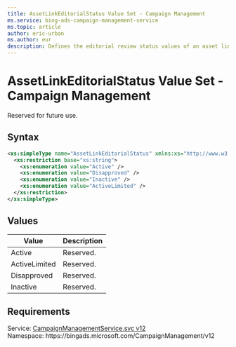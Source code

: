 ```yaml
---
title: AssetLinkEditorialStatus Value Set - Campaign Management
ms.service: bing-ads-campaign-management-service
ms.topic: article
author: eric-urban
ms.author: eur
description: Defines the editorial review status values of an asset link.
---
```

# AssetLinkEditorialStatus Value Set - Campaign Management
Reserved for future use.

## Syntax
```xml
<xs:simpleType name="AssetLinkEditorialStatus" xmlns:xs="http://www.w3.org/2001/XMLSchema">
  <xs:restriction base="xs:string">
    <xs:enumeration value="Active" />
    <xs:enumeration value="Disapproved" />
    <xs:enumeration value="Inactive" />
    <xs:enumeration value="ActiveLimited" />
  </xs:restriction>
</xs:simpleType>
```

## <a name="values"></a>Values

|Value|Description|
|-----------|---------------|
|<a name="active"></a>Active|Reserved.|
|<a name="activelimited"></a>ActiveLimited|Reserved.|
|<a name="disapproved"></a>Disapproved|Reserved.|
|<a name="inactive"></a>Inactive|Reserved.|

## Requirements
Service: [CampaignManagementService.svc v12](https://campaign.api.bingads.microsoft.com/Api/Advertiser/CampaignManagement/v12/CampaignManagementService.svc)  
Namespace: https\://bingads.microsoft.com/CampaignManagement/v12  

